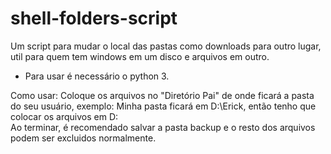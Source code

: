 # shell-folders-script
Um script para mudar o local das pastas como downloads para outro lugar, util para quem tem windows em um disco e arquivos em outro.

* Para usar é necessário o python 3.

Como usar: Coloque os arquivos no "Diretório Pai" de onde ficará a pasta do seu usuário, exemplo: Minha pasta ficará em D:\Erick, então tenho que colocar os arquivos em D:\
Ao terminar, é recomendado salvar a pasta backup e o resto dos arquivos podem ser excluidos normalmente.
